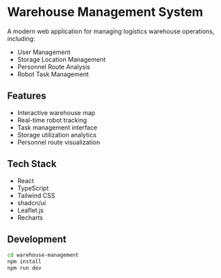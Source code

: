 # Warehouse Management System

A modern web application for managing logistics warehouse operations, including:
- User Management
- Storage Location Management
- Personnel Route Analysis
- Robot Task Management

## Features
- Interactive warehouse map
- Real-time robot tracking
- Task management interface
- Storage utilization analytics
- Personnel route visualization

## Tech Stack
- React
- TypeScript
- Tailwind CSS
- shadcn/ui
- Leaflet.js
- Recharts

## Development
```bash
cd warehouse-management
npm install
npm run dev
```
